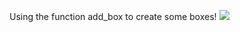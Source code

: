 Using the function add_box to create some boxes!
![](https://github.com/napoles-uach/stmol/blob/master/Examples/Boxes/boxes.png)
